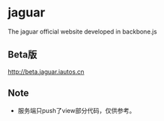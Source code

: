 # jaguar
The jaguar official website developed in backbone.js

## Beta版
http://beta.jaguar.iautos.cn

## Note
- 服务端只push了view部分代码，仅供参考。
